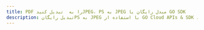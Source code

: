 ---title: PDF را به  تبدیل کنیدJPEG، PS به JPEG مبدل رایگان یا GO SDKdescription: تبدیل رایگانPS به JPEG با استفاده از GO Cloud APIs & SDK همچنین اسناد PDF را در Cloud ایجاد، ویرایش و رندر کنید.---